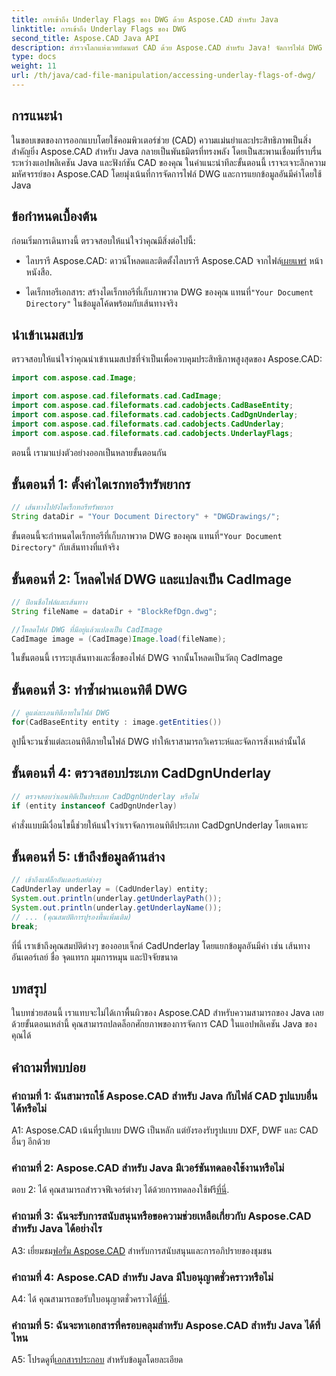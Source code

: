 ```yaml
---
title: การเข้าถึง Underlay Flags ของ DWG ด้วย Aspose.CAD สำหรับ Java
linktitle: การเข้าถึง Underlay Flags ของ DWG
second_title: Aspose.CAD Java API
description: สำรวจโลกแห่งเวทย์มนตร์ CAD ด้วย Aspose.CAD สำหรับ Java! จัดการไฟล์ DWG ในแอปพลิเคชัน Java ของคุณได้อย่างง่ายดาย
type: docs
weight: 11
url: /th/java/cad-file-manipulation/accessing-underlay-flags-of-dwg/
---
```

## การแนะนำ

ในขอบเขตของการออกแบบโดยใช้คอมพิวเตอร์ช่วย (CAD) ความแม่นยำและประสิทธิภาพเป็นสิ่งสำคัญยิ่ง Aspose.CAD สำหรับ Java กลายเป็นพันธมิตรที่ทรงพลัง โดยเป็นสะพานเชื่อมที่ราบรื่นระหว่างแอปพลิเคชัน Java และฟังก์ชัน CAD ของคุณ ในคำแนะนำทีละขั้นตอนนี้ เราจะเจาะลึกความมหัศจรรย์ของ Aspose.CAD โดยมุ่งเน้นที่การจัดการไฟล์ DWG และการแยกข้อมูลอันมีค่าโดยใช้ Java

## ข้อกำหนดเบื้องต้น

ก่อนเริ่มการเดินทางนี้ ตรวจสอบให้แน่ใจว่าคุณมีสิ่งต่อไปนี้:

-  ไลบรารี Aspose.CAD: ดาวน์โหลดและติดตั้งไลบรารี Aspose.CAD จากไฟล์[เผยแพร่](https://releases.aspose.com/cad/java/) หน้าหนังสือ.

-  ไดเร็กทอรีเอกสาร: สร้างไดเร็กทอรีที่เก็บภาพวาด DWG ของคุณ แทนที่`"Your Document Directory"` ในข้อมูลโค้ดพร้อมกับเส้นทางจริง

## นำเข้าเนมสเปซ

ตรวจสอบให้แน่ใจว่าคุณนำเข้าเนมสเปซที่จำเป็นเพื่อควบคุมประสิทธิภาพสูงสุดของ Aspose.CAD:

```java
import com.aspose.cad.Image;

import com.aspose.cad.fileformats.cad.CadImage;
import com.aspose.cad.fileformats.cad.cadobjects.CadBaseEntity;
import com.aspose.cad.fileformats.cad.cadobjects.CadDgnUnderlay;
import com.aspose.cad.fileformats.cad.cadobjects.CadUnderlay;
import com.aspose.cad.fileformats.cad.cadobjects.UnderlayFlags;
```

ตอนนี้ เรามาแบ่งตัวอย่างออกเป็นหลายขั้นตอนกัน

## ขั้นตอนที่ 1: ตั้งค่าไดเรกทอรีทรัพยากร

```java
// เส้นทางไปยังไดเร็กทอรีทรัพยากร
String dataDir = "Your Document Directory" + "DWGDrawings/";
```

 ขั้นตอนนี้จะกำหนดไดเร็กทอรีที่เก็บภาพวาด DWG ของคุณ แทนที่`"Your Document Directory"` กับเส้นทางที่แท้จริง

## ขั้นตอนที่ 2: โหลดไฟล์ DWG และแปลงเป็น CadImage

```java
// ป้อนชื่อไฟล์และเส้นทาง
String fileName = dataDir + "BlockRefDgn.dwg";

//โหลดไฟล์ DWG ที่มีอยู่แล้วแปลงเป็น CadImage
CadImage image = (CadImage)Image.load(fileName);
```

ในขั้นตอนนี้ เราระบุเส้นทางและชื่อของไฟล์ DWG จากนั้นโหลดเป็นวัตถุ CadImage

## ขั้นตอนที่ 3: ทำซ้ำผ่านเอนทิตี DWG

```java
// ดูแต่ละเอนทิตีภายในไฟล์ DWG
for(CadBaseEntity entity : image.getEntities())
```

ลูปนี้จะวนซ้ำแต่ละเอนทิตีภายในไฟล์ DWG ทำให้เราสามารถวิเคราะห์และจัดการสิ่งเหล่านั้นได้

## ขั้นตอนที่ 4: ตรวจสอบประเภท CadDgnUnderlay

```java
// ตรวจสอบว่าเอนทิตีเป็นประเภท CadDgnUnderlay หรือไม่
if (entity instanceof CadDgnUnderlay)
```

คำสั่งแบบมีเงื่อนไขนี้ช่วยให้แน่ใจว่าเราจัดการเอนทิตีประเภท CadDgnUnderlay โดยเฉพาะ

## ขั้นตอนที่ 5: เข้าถึงข้อมูลด้านล่าง

```java
// เข้าถึงแฟล็กอันเดอร์เลย์ต่างๆ
CadUnderlay underlay = (CadUnderlay) entity;
System.out.println(underlay.getUnderlayPath());
System.out.println(underlay.getUnderlayName());
// ... (คุณสมบัติการปูรองพื้นเพิ่มเติม)
break;
```

ที่นี่ เราเข้าถึงคุณสมบัติต่างๆ ของออบเจ็กต์ CadUnderlay โดยแยกข้อมูลอันมีค่า เช่น เส้นทางอันเดอร์เลย์ ชื่อ จุดแทรก มุมการหมุน และปัจจัยขนาด

## บทสรุป

ในบทช่วยสอนนี้ เราแทบจะไม่ได้เกาพื้นผิวของ Aspose.CAD สำหรับความสามารถของ Java เลย ด้วยขั้นตอนเหล่านี้ คุณสามารถปลดล็อกศักยภาพของการจัดการ CAD ในแอปพลิเคชัน Java ของคุณได้

## คำถามที่พบบ่อย

### คำถามที่ 1: ฉันสามารถใช้ Aspose.CAD สำหรับ Java กับไฟล์ CAD รูปแบบอื่นได้หรือไม่

A1: Aspose.CAD เน้นที่รูปแบบ DWG เป็นหลัก แต่ยังรองรับรูปแบบ DXF, DWF และ CAD อื่นๆ อีกด้วย

### คำถามที่ 2: Aspose.CAD สำหรับ Java มีเวอร์ชันทดลองใช้งานหรือไม่

 ตอบ 2: ได้ คุณสามารถสำรวจฟีเจอร์ต่างๆ ได้ด้วยการทดลองใช้ฟรี[ที่นี่](https://releases.aspose.com/).

### คำถามที่ 3: ฉันจะรับการสนับสนุนหรือขอความช่วยเหลือเกี่ยวกับ Aspose.CAD สำหรับ Java ได้อย่างไร

 A3: เยี่ยมชม[ฟอรั่ม Aspose.CAD](https://forum.aspose.com/c/cad/19) สำหรับการสนับสนุนและการอภิปรายของชุมชน

### คำถามที่ 4: Aspose.CAD สำหรับ Java มีใบอนุญาตชั่วคราวหรือไม่

 A4: ได้ คุณสามารถขอรับใบอนุญาตชั่วคราวได้[ที่นี่](https://purchase.aspose.com/temporary-license/).

### คำถามที่ 5: ฉันจะหาเอกสารที่ครอบคลุมสำหรับ Aspose.CAD สำหรับ Java ได้ที่ไหน

 A5: โปรดดูที่[เอกสารประกอบ](https://reference.aspose.com/cad/java/) สำหรับข้อมูลโดยละเอียด